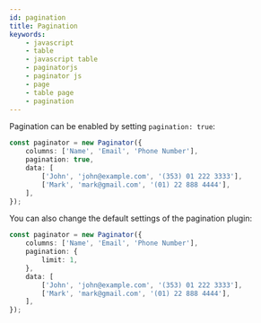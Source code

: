 ```yaml
---
id: pagination
title: Pagination
keywords:
    - javascript
    - table
    - javascript table
    - paginatorjs
    - paginator js
    - page
    - table page
    - pagination
---
```


Pagination can be enabled by setting `pagination: true`:

```ts paginator
const paginator = new Paginator({
    columns: ['Name', 'Email', 'Phone Number'],
    pagination: true,
    data: [
        ['John', 'john@example.com', '(353) 01 222 3333'],
        ['Mark', 'mark@gmail.com', '(01) 22 888 4444'],
    ],
});
```

You can also change the default settings of the pagination plugin:

```ts paginator
const paginator = new Paginator({
    columns: ['Name', 'Email', 'Phone Number'],
    pagination: {
        limit: 1,
    },
    data: [
        ['John', 'john@example.com', '(353) 01 222 3333'],
        ['Mark', 'mark@gmail.com', '(01) 22 888 4444'],
    ],
});
```
